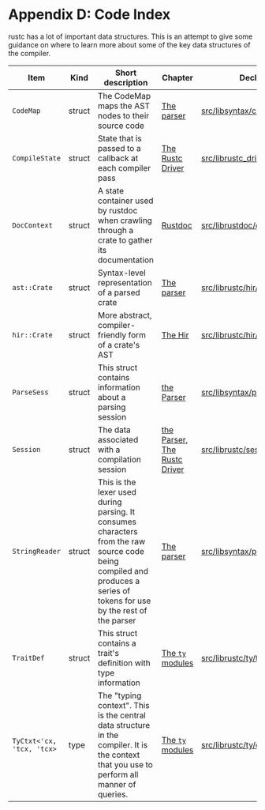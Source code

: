 # Appendix D: Code Index

rustc has a lot of important data structures. This is an attempt to give some
guidance on where to learn more about some of the key data structures of the
compiler.

Item            |  Kind    | Short description           | Chapter            | Declaration
----------------|----------|-----------------------------|--------------------|-------------------
`CodeMap` | struct | The CodeMap maps the AST nodes to their source code | [The parser] | [src/libsyntax/codemap.rs](https://github.com/rust-lang/rust/blob/master/src/libsyntax/codemap.rs)
`CompileState` | struct | State that is passed to a callback at each compiler pass | [The Rustc Driver] | [src/librustc_driver/driver.rs](https://github.com/rust-lang/rust/blob/master/src/librustc_driver/driver.rs)
`DocContext` | struct | A state container used by rustdoc when crawling through a crate to gather its documentation | [Rustdoc] | [src/librustdoc/core.rs](https://github.com/rust-lang/rust/blob/master/src/librustdoc/core.rs)
`ast::Crate` | struct | Syntax-level representation of a parsed crate | [The parser] | [src/librustc/hir/mod.rs](https://github.com/rust-lang/rust/blob/master/src/libsyntax/ast.rs)
`hir::Crate` | struct | More abstract, compiler-friendly form of a crate's AST | [The Hir] | [src/librustc/hir/mod.rs](https://github.com/rust-lang/rust/blob/master/src/librustc/hir/mod.rs)
`ParseSess` | struct | This struct contains information about a parsing session | [the Parser] | [src/libsyntax/parse/mod.rs](https://github.com/rust-lang/rust/blob/master/src/libsyntax/parse/mod.rs)
`Session` | struct | The data associated with a compilation session | [the Parser], [The Rustc Driver] | [src/librustc/session/mod.html](https://github.com/rust-lang/rust/blob/master/src/librustc/session/mod.rs)
`StringReader` | struct | This is the lexer used during parsing. It consumes characters from the raw source code being compiled and produces a series of tokens for use by the rest of the parser | [The parser] |  [src/libsyntax/parse/lexer/mod.rs](https://github.com/rust-lang/rust/blob/master/src/libsyntax/parse/lexer/mod.rs)
`TraitDef` | struct | This struct contains a trait's definition with type information | [The `ty` modules] |  [src/librustc/ty/trait_def.rs](https://github.com/rust-lang/rust/blob/master/src/librustc/ty/trait_def.rs)
`TyCtxt<'cx, 'tcx, 'tcx>` | type | The "typing context". This is the central data structure in the compiler. It is the context that you use to perform all manner of queries. | [The `ty` modules] | [src/librustc/ty/context.rs](https://github.com/rust-lang/rust/blob/master/src/librustc/ty/context.rs)

[The HIR]: hir.html
[The parser]: the-parser.html
[The Rustc Driver]: rustc-driver.html
[The `ty` modules]: ty.html
[Rustdoc]: rustdoc.html
